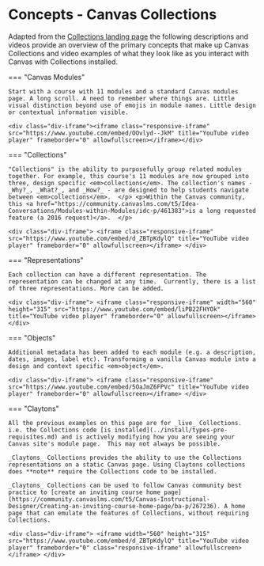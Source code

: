 # Concepts - Canvas Collections

Adapted from the [Collections landing page](../../index.md) the following descriptions and videos provide an overview of the primary concepts that make up Canvas Collections and video examples of what they look like as you interact with Canvas with Collections installed.

=== "Canvas Modules"

	Start with a course with 11 modules and a standard Canvas modules page. A long scroll. A need to remember where things are. Little visual distinction beyond use of emojis in module names. Little design or contextual information visible.  

	<div class="div-iframe"><iframe class="responsive-iframe" src="https://www.youtube.com/embed/OOvlyd--JkM" title="YouTube video player" frameborder="0" allowfullscreen></iframe></div>

=== "Collections"

	"Collections" is the ability to purposefully group related modules together. For example, this course's 11 modules are now grouped into three, design specific <em>collections</em>. The collection's names - _Why?_, _What?_, and _How?_ - are designed to help students navigate between <em>collections</em>.  </p> <p>Within the Canvas community, this <a href="https://community.canvaslms.com/t5/Idea-Conversations/Modules-within-Modules/idc-p/461383">is a long requested feature (a 2016 request)</a>.  </p> 

	<div class="div-iframe"> <iframe class="responsive-iframe" src="https://www.youtube.com/embed/d_ZBTpKdylQ" title="YouTube video player" frameborder="0" allowfullscreen></iframe> </div>

=== "Representations"

	Each collection can have a different representation. The representation can be changed at any time.  Currently, there is a list of three representations. More can be added. 

	<div class="div-iframe"> <iframe class="responsive-iframe" width="560" height="315" src="https://www.youtube.com/embed/liPB22FHYOk" title="YouTube video player" frameborder="0" allowfullscreen></iframe> </div> 
	
=== "Objects" 

	Additional metadata has been added to each module (e.g. a description, dates, images, label etc). Transforming a vanilla Canvas module into a design and context specific <em>object</em>.  
	
	<div class="div-iframe"> <iframe class="responsive-iframe" src="https://www.youtube.com/embed/5OaJmZ6FPVc" title="YouTube video player" frameborder="0" allowfullscreen></iframe> </div> 

=== "Claytons"

	All the previous examples on this page are for _live_ Collections. i.e. the Collections code [is installed](../install/types-pre-requisites.md) and is actively modifying how you are seeing your Canvas site's module page.  This may not always be possible.

	_Claytons_ Collections provides the ability to use the Collections representations on a static Canvas page. Using Claytons collections does **note** require the Collections code to be installed.
	
	_Claytons_ Collections can be used to follow Canvas community best practice to [create an inviting course home page](https://community.canvaslms.com/t5/Canvas-Instructional-Designer/Creating-an-inviting-course-home-page/ba-p/267236). A home page that can emulate the features of Collections, without requiring Collections.

	<div class="div-iframe"> <iframe width="560" height="315" src="https://www.youtube.com/embed/d_ZBTpKdylQ" title="YouTube video player" frameborder="0" class="responsive-iframe" allowfullscreen></iframe> </div> 
